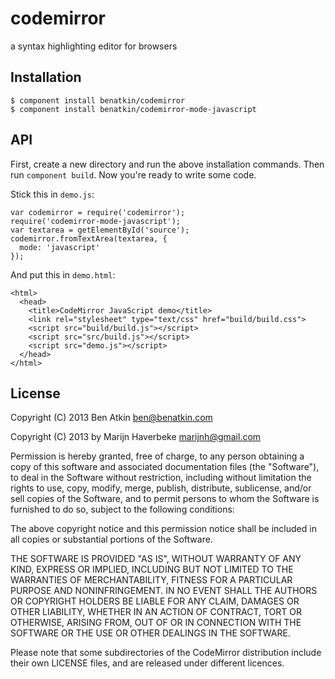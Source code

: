 
# codemirror

  a syntax highlighting editor for browsers

## Installation

    $ component install benatkin/codemirror
    $ component install benatkin/codemirror-mode-javascript

## API

First, create a new directory and run the above installation commands. Then run `component build`. Now you're ready to write some code.

Stick this in `demo.js`:

    var codemirror = require('codemirror');
    require('codemirror-mode-javascript');
    var textarea = getElementById('source');
    codemirror.fromTextArea(textarea, {
      mode: 'javascript'
    });

And put this in `demo.html`:

    <html>
      <head>
        <title>CodeMirror JavaScript demo</title>
        <link rel="stylesheet" type="text/css" href="build/build.css">
        <script src="build/build.js"></script>
        <script src="src/build.js"></script>
        <script src="demo.js"></script>
      </head>
    </html>

## License

Copyright (C) 2013 Ben Atkin <ben@benatkin.com>

Copyright (C) 2013 by Marijn Haverbeke <marijnh@gmail.com>

Permission is hereby granted, free of charge, to any person obtaining a copy
of this software and associated documentation files (the "Software"), to deal
in the Software without restriction, including without limitation the rights
to use, copy, modify, merge, publish, distribute, sublicense, and/or sell
copies of the Software, and to permit persons to whom the Software is
furnished to do so, subject to the following conditions:

The above copyright notice and this permission notice shall be included in
all copies or substantial portions of the Software.

THE SOFTWARE IS PROVIDED "AS IS", WITHOUT WARRANTY OF ANY KIND, EXPRESS OR
IMPLIED, INCLUDING BUT NOT LIMITED TO THE WARRANTIES OF MERCHANTABILITY,
FITNESS FOR A PARTICULAR PURPOSE AND NONINFRINGEMENT. IN NO EVENT SHALL THE
AUTHORS OR COPYRIGHT HOLDERS BE LIABLE FOR ANY CLAIM, DAMAGES OR OTHER
LIABILITY, WHETHER IN AN ACTION OF CONTRACT, TORT OR OTHERWISE, ARISING FROM,
OUT OF OR IN CONNECTION WITH THE SOFTWARE OR THE USE OR OTHER DEALINGS IN
THE SOFTWARE.

Please note that some subdirectories of the CodeMirror distribution
include their own LICENSE files, and are released under different
licences.
